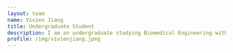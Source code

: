 ```yaml
---
layout: team
name: Vivien Jiang 
title: Undergraduate Student
description: I am an undergraduate studying Biomedical Engineering with a concentration in Data Science. I am excited to learn more about how machine learning and mathematical models can be applied make inferences on the data that we have. In my free time, I like to read and play ping pong. 
profile: /img/vivienjiang.jpeg
---
```


